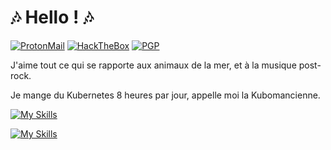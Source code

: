# 🎶 Hello ! 🎶

[![ProtonMail](https://img.shields.io/badge/ProtonMail-8B89CC?style=for-the-badge&logo=protonmail&logoColor=white)](mailto:mail@chelsea486mhz.fr)
[![HackTheBox](https://img.shields.io/badge/HackTheBox-111927?style=for-the-badge&logo=Hack%20The%20Box&logoColor=9FEF00)](https://app.hackthebox.com/profile/1802320)
[![PGP](https://img.shields.io/badge/GnuPG_Public_Key-333?style=for-the-badge&logo=GNU%20Privacy%20Guard&logoColor=0093DD)](https://chelsea486mhz.fr/pubkeys/chelsea486mhz-pgp.pub)

J'aime tout ce qui se rapporte aux animaux de la mer, et à la musique post-rock.

Je mange du Kubernetes 8 heures par jour, appelle moi la Kubomancienne.

[![My Skills](https://skillicons.dev/icons?i=py,flask,docker,kubernetes,openstack,aws,nodejs&theme=dark)](https://skillicons.dev)

[![My Skills](https://skillicons.dev/icons?i=bash,gitlab,prometheus,grafana,mysql,redis,nginx&theme=dark)](https://skillicons.dev)
